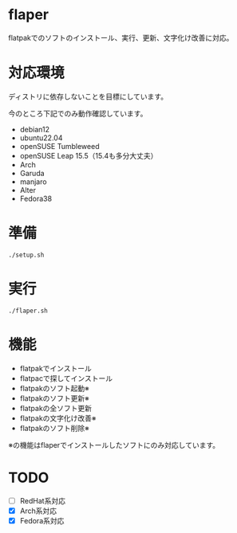 # flaper
flatpakでのソフトのインストール、実行、更新、文字化け改善に対応。

# 対応環境
ディストリに依存しないことを目標にしています。

今のところ下記でのみ動作確認しています。
- debian12
- ubuntu22.04
- openSUSE Tumbleweed
- openSUSE Leap 15.5（15.4も多分大丈夫）
- Arch
- Garuda
- manjaro
- Alter
- Fedora38


# 準備
```
./setup.sh
```

# 実行
```
./flaper.sh
```

# 機能
- flatpakでインストール
- flatpacで探してインストール
- flatpakのソフト起動※
- flatpakのソフト更新※
- flatpakの全ソフト更新
- flatpakの文字化け改善※
- flatpakのソフト削除※

※の機能はflaperでインストールしたソフトにのみ対応しています。

# TODO
- [ ] RedHat系対応
- [X] Arch系対応
- [X] Fedora系対応  

